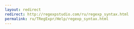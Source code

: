 ```yaml
---
layout: redirect
redirect: http://regexpstudio.com/ru/regexp_syntax.html
permalink: ru/TRegExpr/Help/regexp_syntax.html
---
```


